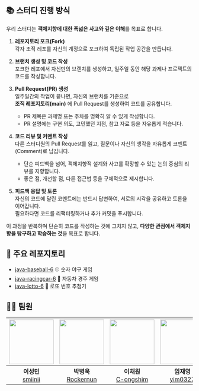 ## 📚 스터디 진행 방식

우리 스터디는 **객체지향에 대한 폭넓은 사고와 깊은 이해**를 목표로 합니다.  

1. **레포지토리 포크(Fork)**  
   각자 조직 레포를 자신의 계정으로 포크하여 독립된 작업 공간을 만듭니다.

2. **브랜치 생성 및 코드 작성**  
   포크한 레포에서 자신만의 브랜치를 생성하고, 일주일 동안 해당 과제나 프로젝트의 코드를 작성합니다.

3. **Pull Request(PR) 생성**  
   일주일간의 작업이 끝나면, 자신의 브랜치를 기준으로  
   **조직 레포지토리(main)** 에 Pull Request를 생성하여 코드를 공유합니다.  
   - PR 제목은 과제명 또는 주차를 명확히 알 수 있게 작성합니다.  
   - PR 설명에는 구현 의도, 고민했던 지점, 참고 자료 등을 자유롭게 적습니다.

4. **코드 리뷰 및 커맨트 작성**  
   다른 스터디원의 Pull Request를 읽고, 질문이나 자신의 생각을 자유롭게 코멘트(Comment)로 남깁니다.  
   - 단순 피드백을 넘어, 객체지향적 설계와 사고를 확장할 수 있는 논의 중심의 리뷰를 지향합니다.  
   - 좋은 점, 개선할 점, 다른 접근법 등을 구체적으로 제시합니다.

5. **피드백 응답 및 토론**  
   자신의 코드에 달린 코멘트에는 반드시 답변하여, 서로의 시각을 공유하고 토론을 이어갑니다.  
   필요하다면 코드를 리팩터링하거나 추가 커밋을 푸시합니다.

이 과정을 반복하며 단순히 코드를 작성하는 것에 그치지 않고, **다양한 관점에서 객체지향을 탐구하고 학습하는 것**을 목표로 합니다.

## 📂 주요 레포지토리
- [java-baseball-6](https://github.com/ComWith-woowa-study/java-baseball-6) ⚾ 숫자 야구 게임
- [java-racingcar-6](https://github.com/ComWith-woowa-study/java-racingcar-6) 🚗 자동차 경주 게임
- [java-lotto-6](https://github.com/ComWith-woowa-study/java-lotto-6) 🎰 로또 번호 추첨기

## 👩‍💻 팀원
| <img src="https://github.com/smiinii.png" width="120"> | <img src="https://github.com/Rockernun.png" width="120"> | <img src="https://github.com/C-ongshim.png" width="120"> | <img src="https://github.com/yim0327.png" width="120"> |
|:---:|:---:|:---:|:---:|
| **이성민**<br/>[smiinii](https://github.com/smiinii) | **박병욱**<br/>[Rockernun](https://github.com/Rockernun) | **이채원**<br/>[C-ongshim](https://github.com/C-ongshim) | **임재영**<br/>[yim0327](https://github.com/yim0327) |

